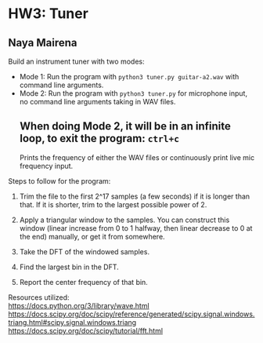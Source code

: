 # HW3: Tuner

## Naya Mairena

Build an instrument tuner with two modes:

- Mode 1: Run the program with `python3 tuner.py guitar-a2.wav` with command line arguments.
- Mode 2: Run the program with `python3 tuner.py` for microphone input, no command line arguments taking in WAV files.
  ## **When doing Mode 2, it will be in an infinite loop, to exit the program: `ctrl+c`**
  Prints the frequency of either the WAV files or continuously print live mic frequency input.

Steps to follow for the program:

1. Trim the file to the first 2^17 samples (a few seconds) if it is longer than that. If it is shorter, trim to the largest possible power of 2.

2. Apply a triangular window to the samples. You can construct this window (linear increase from 0 to 1 halfway, then linear decrease to 0 at the end) manually, or get it from somewhere.

3. Take the DFT of the windowed samples.

4. Find the largest bin in the DFT.

5. Report the center frequency of that bin.

Resources utilized:  
https://docs.python.org/3/library/wave.html  
https://docs.scipy.org/doc/scipy/reference/generated/scipy.signal.windows.triang.html#scipy.signal.windows.triang  
https://docs.scipy.org/doc/scipy/tutorial/fft.html
